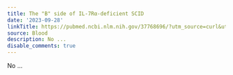 ```yaml
---
title: The "B" side of IL-7Rα-deficient SCID
date: '2023-09-28'
linkTitle: https://pubmed.ncbi.nlm.nih.gov/37768696/?utm_source=curl&utm_medium=rss&utm_campaign=journals&utm_content=7603509&fc=None&ff=20230929180749&v=2.17.9.post6+86293ac
source: Blood
description: No ...
disable_comments: true
---
```

No ...
